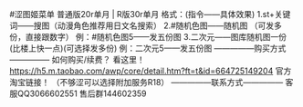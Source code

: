 #涩图姬菜单
普通版20r单月 | R版30r单月
格式：(指令——具体效果)
1.st+关键词——搜图（动漫角色推荐用日文名搜索）
2.#随机色图——随机图
（可发多份，直接跟数字）
例：#随机色图5——发五份图
3.二次元——图库随机图一份
(比楼上快一点)(可选择发多份)
例：二次元5——发五份图
—————购买方式—————
如何购买/续费？
看这里！
https://h5.m.taobao.com/awp/core/detail.htm?ft=t&id=664725149204
官方淘宝链接！
（不够涩可以选择附加服务R18）
—————联系方式—————
客服QQ3066602551
售后群144602359

